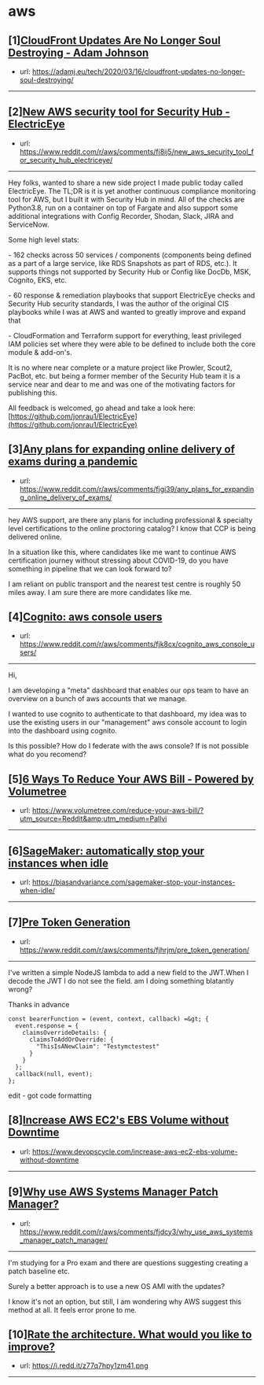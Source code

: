 # aws
## [1][CloudFront Updates Are No Longer Soul Destroying - Adam Johnson](https://www.reddit.com/r/aws/comments/fjjdkg/cloudfront_updates_are_no_longer_soul_destroying/)
- url: https://adamj.eu/tech/2020/03/16/cloudfront-updates-no-longer-soul-destroying/
---

## [2][New AWS security tool for Security Hub - ElectricEye](https://www.reddit.com/r/aws/comments/fj8ij5/new_aws_security_tool_for_security_hub_electriceye/)
- url: https://www.reddit.com/r/aws/comments/fj8ij5/new_aws_security_tool_for_security_hub_electriceye/
---
Hey folks, wanted to share a new side project I made public today called ElectricEye. The TL;DR is it is yet another continuous compliance monitoring tool for AWS, but I built it with Security Hub in mind. All of the checks are Python3.8, run on a container on top of Fargate and also support some additional integrations with Config Recorder, Shodan, Slack, JIRA and ServiceNow.

Some high level stats:

\- 162 checks across 50 services / components (components being defined as a part of a large service, like RDS Snapshots as part of RDS, etc.). It supports things not supported by Security Hub or Config like DocDb, MSK, Cognito, EKS, etc.

\- 60 response &amp; remediation playbooks that support ElectricEye checks and Security Hub security standards, I was the author of the original CIS playbooks while I was at AWS and wanted to greatly improve and expand that

\- CloudFormation and Terraform support for everything, least privileged IAM policies set where they were able to be defined to include both the core module &amp; add-on's.

It is no where near complete or a mature project like Prowler, Scout2, PacBot, etc. but being a former member of the Security Hub team it is a service near and dear to me and was one of the motivating factors for publishing this.

All feedback is welcomed, go ahead and take a look here:  [https://github.com/jonrau1/ElectricEye](https://github.com/jonrau1/ElectricEye)
## [3][Any plans for expanding online delivery of exams during a pandemic](https://www.reddit.com/r/aws/comments/fjgi39/any_plans_for_expanding_online_delivery_of_exams/)
- url: https://www.reddit.com/r/aws/comments/fjgi39/any_plans_for_expanding_online_delivery_of_exams/
---
hey AWS support, are there any plans for including professional &amp; specialty level certifications to the online proctoring catalog? I know that CCP is being delivered online.

In a situation like this, where candidates like me want to continue AWS certification journey without stressing about COVID-19, do you have something in pipeline that we can look forward to?

I am reliant on public transport and the nearest test centre is roughly 50 miles away. I am sure there are more candidates like me.
## [4][Cognito: aws console users](https://www.reddit.com/r/aws/comments/fjk8cx/cognito_aws_console_users/)
- url: https://www.reddit.com/r/aws/comments/fjk8cx/cognito_aws_console_users/
---
Hi, 

I am developing a "meta" dashboard that enables our ops team to have an overview on a bunch of aws accounts that we manage.

I wanted to use cognito to authenticate to that dashboard, my idea was to use the existing users in our "management" aws console account to login into the dashboard using cognito.

Is this possible? How do I federate with the aws console? If is not possible what do you recomend?
## [5][6 Ways To Reduce Your AWS Bill - Powered by Volumetree](https://www.reddit.com/r/aws/comments/fji7cg/6_ways_to_reduce_your_aws_bill_powered_by/)
- url: https://www.volumetree.com/reduce-your-aws-bill/?utm_source=Reddit&amp;utm_medium=Pallvi
---

## [6][SageMaker: automatically stop your instances when idle](https://www.reddit.com/r/aws/comments/fj69au/sagemaker_automatically_stop_your_instances_when/)
- url: https://biasandvariance.com/sagemaker-stop-your-instances-when-idle/
---

## [7][Pre Token Generation](https://www.reddit.com/r/aws/comments/fjhrjm/pre_token_generation/)
- url: https://www.reddit.com/r/aws/comments/fjhrjm/pre_token_generation/
---
I've written a simple NodeJS lambda to add a new field to the JWT.When I decode the JWT I do not see the field. am I doing something blatantly wrong?

Thanks in advance

    const bearerFunction = (event, context, callback) =&gt; {   
      event.response = { 
        claimsOverrideDetails: { 
          claimsToAddOrOverride: { 
            "ThisIsANewClaim": "Testymctestest" 
          } 
        } 
      }; 
      callback(null, event); 
    }; 

edit - got code formatting
## [8][Increase AWS EC2's EBS Volume without Downtime](https://www.reddit.com/r/aws/comments/fj5pn7/increase_aws_ec2s_ebs_volume_without_downtime/)
- url: https://www.devopscycle.com/increase-aws-ec2-ebs-volume-without-downtime
---

## [9][Why use AWS Systems Manager Patch Manager?](https://www.reddit.com/r/aws/comments/fjdcy3/why_use_aws_systems_manager_patch_manager/)
- url: https://www.reddit.com/r/aws/comments/fjdcy3/why_use_aws_systems_manager_patch_manager/
---
I'm studying for a Pro exam and there are questions suggesting creating a patch baseline etc. 

Surely a better approach is to use a new OS AMI with the updates?

I know it's not an option, but still, I am wondering why AWS suggest this method at all. It feels error prone to me.
## [10][Rate the architecture. What would you like to improve?](https://www.reddit.com/r/aws/comments/fjfw84/rate_the_architecture_what_would_you_like_to/)
- url: https://i.redd.it/z77q7hpy1zm41.png
---

